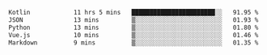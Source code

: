 <!--START_SECTION:waka-->

```txt
Kotlin            11 hrs 5 mins   ███████████████████████░░   91.95 %
JSON              13 mins         ▒░░░░░░░░░░░░░░░░░░░░░░░░   01.93 %
Python            13 mins         ▒░░░░░░░░░░░░░░░░░░░░░░░░   01.80 %
Vue.js            10 mins         ▒░░░░░░░░░░░░░░░░░░░░░░░░   01.46 %
Markdown          9 mins          ▒░░░░░░░░░░░░░░░░░░░░░░░░   01.35 %
```

<!--END_SECTION:waka-->
